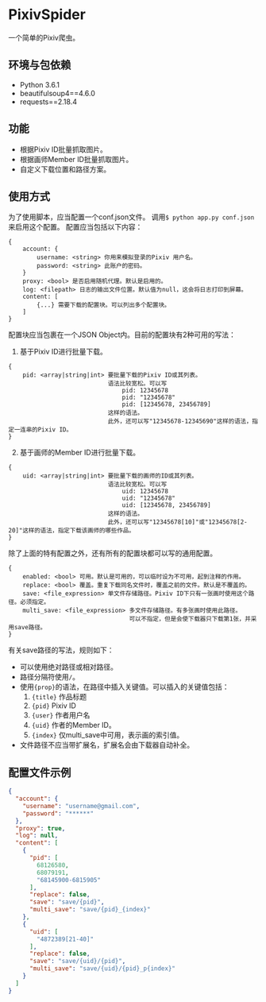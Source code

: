 # PixivSpider
一个简单的Pixiv爬虫。
## 环境与包依赖
* Python 3.6.1
* beautifulsoup4==4.6.0
* requests==2.18.4
## 功能
* 根据Pixiv ID批量抓取图片。
* 根据画师Member ID批量抓取图片。
* 自定义下载位置和路径方案。
## 使用方式
为了使用脚本，应当配置一个conf.json文件。
调用`$ python app.py conf.json`来启用这个配置。
配置应当包括以下内容：
```
{
    account: {
        username: <string> 你用来模拟登录的Pixiv 用户名。
        password: <string> 此账户的密码。
    }
    proxy: <bool> 是否启用随机代理。默认是启用的。
    log: <filepath> 日志的输出文件位置。默认值为null，这会将日志打印到屏幕。
    content: [
        {...} 需要下载的配置块。可以列出多个配置块。
    ]
}
```
配置块应当包裹在一个JSON Object内。目前的配置块有2种可用的写法：
1. 基于Pixiv ID进行批量下载。
```
{
    pid: <array|string|int> 要批量下载的Pixiv ID或其列表。
                            语法比较宽松。可以写 
                                pid: 12345678
                                pid: "12345678"
                                pid: [12345678, 23456789]
                            这样的语法。
                            此外，还可以写"12345678-12345690"这样的语法，指定一连串的Pixiv ID。
}
```
2. 基于画师的Member ID进行批量下载。
```
{
    uid: <array|string|int> 要批量下载的画师的ID或其列表。
                            语法比较宽松。可以写
                                uid: 12345678
                                uid: "12345678"
                                uid: [12345678, 23456789]
                            这样的语法。
                            此外，还可以写"12345678[10]"或"12345678[2-20]"这样的语法，指定下载该画师的哪些作品。
}
```
除了上面的特有配置之外，还有所有的配置块都可以写的通用配置。
```
{
    enabled: <bool> 可用。默认是可用的，可以临时设为不可用，起到注释的作用。
    replace: <bool> 覆盖。重复下载同名文件时，覆盖之前的文件。默认是不覆盖的。
    save: <file_expression> 单文件存储路径。Pixiv ID下只有一张画时使用这个路径。必须指定。
    multi_save: <file_expression> 多文件存储路径。有多张画时使用此路径。
                                  可以不指定，但是会使下载器只下载第1张，并采用save路径。
}
```
有关save路径的写法，规则如下：
* 可以使用绝对路径或相对路径。
* 路径分隔符使用`/`。
* 使用`{prop}`的语法，在路径中插入关键值。可以插入的关键值包括：
    1. `{title}` 作品标题
    2. `{pid}` Pixiv ID
    3. `{user}` 作者用户名
    4. `{uid}` 作者的Member ID。
    5. `{index}` 仅multi_save中可用，表示画的索引值。
* 文件路径不应当带扩展名，扩展名会由下载器自动补全。
## 配置文件示例
```json
{
  "account": {
    "username": "username@gmail.com",
    "password": "******"
  },
  "proxy": true,
  "log": null,
  "content": [
    {
      "pid": [
        68126580,
        68079191,
        "68145900-6815905"
      ],
      "replace": false,
      "save": "save/{pid}",
      "multi_save": "save/{pid}_{index}"
    },
    {
      "uid": [
        "4872389[21-40]"
      ],
      "replace": false,
      "save": "save/{uid}/{pid}",
      "multi_save": "save/{uid}/{pid}_p{index}"
    }
  ]
}
```
